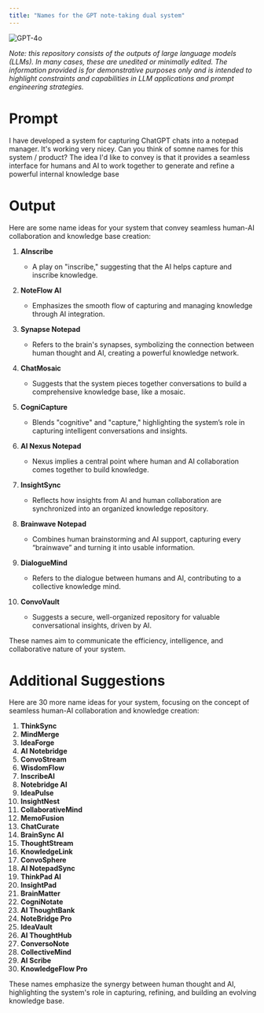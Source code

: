 ```yaml
---
title: "Names for the GPT note-taking dual system"
---
```

![GPT-4o](https://img.shields.io/badge/GPT--4o-3333FF?style=for-the-badge&logo=openai&logoColor=white)



*Note: this repository consists of the outputs of large language models (LLMs). In many cases, these are unedited or minimally edited. The information provided is for demonstrative purposes only and is intended to highlight constraints and capabilities in LLM applications and prompt engineering strategies.*


# Prompt

I have developed a system for capturing ChatGPT chats into a notepad manager. It's working very nicey. Can you think of somne names for this system / product? The idea I'd like to convey is that it provides a seamless interface for humans and AI to work together to generate and refine a powerful internal knowledge base

# Output

Here are some name ideas for your system that convey seamless human-AI collaboration and knowledge base creation:

1. **AInscribe**
   - A play on "inscribe," suggesting that the AI helps capture and inscribe knowledge.

2. **NoteFlow AI**
   - Emphasizes the smooth flow of capturing and managing knowledge through AI integration.

3. **Synapse Notepad**
   - Refers to the brain's synapses, symbolizing the connection between human thought and AI, creating a powerful knowledge network.

4. **ChatMosaic**
   - Suggests that the system pieces together conversations to build a comprehensive knowledge base, like a mosaic.

5. **CogniCapture**
   - Blends "cognitive" and "capture," highlighting the system’s role in capturing intelligent conversations and insights.

6. **AI Nexus Notepad**
   - Nexus implies a central point where human and AI collaboration comes together to build knowledge.

7. **InsightSync**
   - Reflects how insights from AI and human collaboration are synchronized into an organized knowledge repository.

8. **Brainwave Notepad**
   - Combines human brainstorming and AI support, capturing every “brainwave” and turning it into usable information.

9. **DialogueMind**
   - Refers to the dialogue between humans and AI, contributing to a collective knowledge mind.

10. **ConvoVault**
    - Suggests a secure, well-organized repository for valuable conversational insights, driven by AI.

These names aim to communicate the efficiency, intelligence, and collaborative nature of your system.

# Additional Suggestions

Here are 30 more name ideas for your system, focusing on the concept of seamless human-AI collaboration and knowledge creation:

1. **ThinkSync**
2. **MindMerge**
3. **IdeaForge**
4. **AI Notebridge**
5. **ConvoStream**
6. **WisdomFlow**
7. **InscribeAI**
8. **Notebridge AI**
9. **IdeaPulse**
10. **InsightNest**
11. **CollaborativeMind**
12. **MemoFusion**
13. **ChatCurate**
14. **BrainSync AI**
15. **ThoughtStream**
16. **KnowledgeLink**
17. **ConvoSphere**
18. **AI NotepadSync**
19. **ThinkPad AI**
20. **InsightPad**
21. **BrainMatter**
22. **CogniNotate**
23. **AI ThoughtBank**
24. **NoteBridge Pro**
25. **IdeaVault**
26. **AI ThoughtHub**
27. **ConversoNote**
28. **CollectiveMind**
29. **AI Scribe**
30. **KnowledgeFlow Pro**

These names emphasize the synergy between human thought and AI, highlighting the system's role in capturing, refining, and building an evolving knowledge base.
